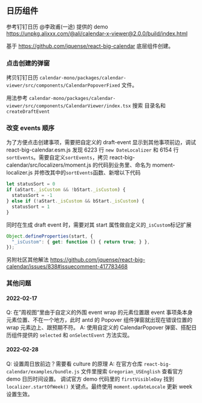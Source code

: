 ## 日历组件

参考钉钉日历 @李政甫(一途) 提供的 demo https://unpkg.alixxx.com/@ali/calendar-x-viewer@2.0.0/build/index.html

基于 https://github.com/jquense/react-big-calendar 底层组件创建。

### 点击创建的弹窗

拷贝钉钉日历 `calendar-mono/packages/calendar-viewer/src/components/CalendarPopoverFixed` 文件。

用法参考 `calendar-mono/packages/calendar-viewer/src/components/CalendarViewer/index.tsx`
搜索 目录名和 `createDraftEvent` 

### 改变 events 顺序

为了方便点击创建事项，需要把自定义的 draft-event 显示到其他事项前边，调试 react-big-calendar.esm.js 发现
6223 行 `new DateLocalizer` 和 6154 行 `sortEvents`。需要自定义`sortEvents`，拷贝 react-big-calendar/src/localizers/moment.js 的代码到业务里、命名为 moment-localizer.js 并修改其中的`sortEvents`函数、新增以下代码

```js
let statusSort = 0
if (aStart._isCustom && !bStart._isCustom) {
  statusSort = -1
} else if (!aStart._isCustom && bStart._isCustom) {
  statusSort = 1
}
```

同时在生成 draft event 时，需要对其 start 属性做自定义的`_isCustom`标记扩展

```js
Object.defineProperties(start, {
  "_isCustom": { get: function () { return true; } },
});
```

另附社区其他解法 https://github.com/jquense/react-big-calendar/issues/838#issuecomment-417783468


### 其他问题

#### 2022-02-17
Q: 在”周视图“里由于自定义的外围 event wrap 的元素位置跟 event 事项条本身元素位置、不在一个地方，此时 antd 的 Popover 组件弹窗就出现在错误位置的 wrap 元素边上、跟预期不符。
A: 使用自定义的 CalendarPopover 弹窗、搭配日历组件提供的 `selected` 和 `onSelectEvent` 方法实现。

#### 2022-02-28
Q: 设置周日放前边？需要看 culture 的原理
A: 在官方仓库 `react-big-calendar/examples/bundle.js` 文件里搜索 `Gregorian_USEnglish` 查看官方 demo 日历时间设置。 调试官方 demo 代码里的 `firstVisibleDay` 找到 `localizer.startOfWeek()` 关键点。最终使用 `moment.updateLocale` 更新 week 设置生效。

